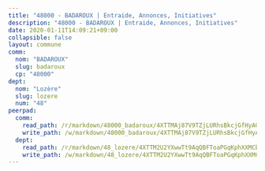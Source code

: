 ```yaml
---
title: "48000 - BADAROUX | Entraide, Annonces, Initiatives"
description: "48000 - BADAROUX | Entraide, Annonces, Initiatives"
date: 2020-01-11T14:09:21+09:00
collapsible: false
layout: commune
comm:
  nom: "BADAROUX"
  slug: badaroux
  cp: "48000"
dept:
  nom: "Lozère"
  slug: lozere
  num: "48"
peerpad:
  comm:
    read_path: /r/markdown/48000_badaroux/4XTTMAj87V9TZjLURhsBkcjGfHyAGr5rFsQ5TNzy5iUi7bsuj
    write_path: /w/markdown/48000_badaroux/4XTTMAj87V9TZjLURhsBkcjGfHyAGr5rFsQ5TNzy5iUi7bsuj-K3TgUh16Mada6eidDJxPHVoW8LLJpx3p2mFaAneDS9aNtvV8RLwwXteoG37yCydQKQdv9TpMv2Js8jJCLtApR2ny2e8FmWGbPpYS2KbsBnU5XNsTgL3GrqmfaxJ44YYuGnZ8sH2H
  dept:
    read_path: /r/markdown/48_lozere/4XTTM2U2YXwwTt9AqQBFToaPGqKphXXMCbRQJd3ieCWApZKhp
    write_path: /w/markdown/48_lozere/4XTTM2U2YXwwTt9AqQBFToaPGqKphXXMCbRQJd3ieCWApZKhp-K3TgU8LFw2VbEvF8YT63nrQb5nBCHp3LkChLkTGaYr9v91U6euBJvc2gC6ZE26iQLtBcf6bgLU5YQs5jKcnyLY5qYAH3MFy4H4ZDybCAkb97J6HGTY7nKmFopGDHEk7j5murpeJa
---
```


